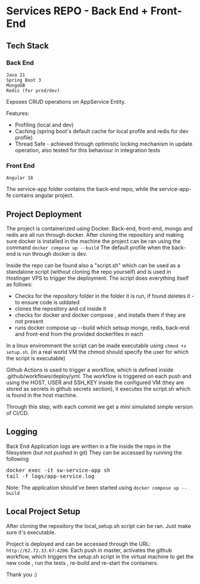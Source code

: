 # Services REPO - Back End + Front-End

## Tech Stack
 ### Back End 
    Java 21
    Spring Boot 3
    MongoDB 
    Redis (for prod/dev)
Exposes CRUD operations on AppService Entity.

Features:
 - Profiling (local and dev)
 - Caching (spring boot's default cache for local profile
and redis for dev profile)
 - Thread Safe - achieved through optimistic locking mechanism in update operation, also tested for this behaviour in integration tests
 ### Front End
    Angular 18

The service-app folder contains the back-end repo, 
while the service-app-fe contains angular project.

## Project Deployment

The project is containerized using Docker. Back-end, front-end, mongo
and redis are all run through docker.
After cloning the repository and making sure docker is installed
in the machine the project can be ran using the command
``docker compose up --build``
The default profile when the back-end is run through docker is dev.

Inside the repo can be found also a "script.sh" which can be
used as a standalone script (without cloning the repo yourself)
and is used in Hostinger VPS to trigger the deployment. The script does everything itself as follows:

- Checks for the repository folder in the folder it is run, if found deletes it - to ensure code is uddated
- clones the repository and cd inside it
- checks for docker and docker compose , and installs them if they are not present
- runs docker compose up --build which setsup mongo, redis, back-end and front-end from the provided dockerfiles in each

In a linux enviromment the script can be made executable using  `chmod +x setup.sh`.
(in a real world VM the chmod should specify the user for which the script is executable)

Github Actions is used to trigger a workflow, which is defined inside .github/workflows/deploy/yml.
The workflow is triggered on each push and using the HOST, USER and SSH_KEY inside
the configured VM (they are stored as secrets in github secrets section), it executes
the script.sh which is found in the host machine. 

Through this step, with each commit we get a mini simulated simple version of CI/CD.


## Logging
Back End Application logs are written in a file inside the repo in the filesystem (but not pushed in git)
They can be accessed by running the following <br>

<pre>
docker exec -it sw-service-app sh
tail -f logs/app-service.log
</pre>
Note: The application should've been started using `docker compose up --build`

## Local Project Setup
After cloning the repository the local_setup.sh script can be ran.
Just make sure it's executable.

Project is deployed and can be accessed through the URL:
``http://62.72.33.67:4200``.
Each push in master, activates the github workflow, which
triggers the setup.sh script in the virtual machine to get the new code
, run the tests , re-build and re-start the containers.

Thank you :)
